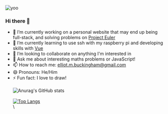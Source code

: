 ![yoo](https://user-images.githubusercontent.com/45922387/128703716-ced83c59-6830-4a72-b942-ce921d433d6c.png)
### Hi there 👋
- 🔭 I’m currently working on a personal website that may end up being full-stack, and solving problems on [Project Euler](https://projecteuler.net/)
- 🌱 I’m currently learning to use ssh with my raspberry pi and developing skills with [Vue](https://github.com/vuejs/vue)
- 👯 I’m looking to collaborate on anything I'm interested in
- 💬 Ask me about interesting maths problems or JavaScript!
- 📫 How to reach me: elliot.m.buckingham@gmail.com
- 😄 Pronouns: He/Him
- ⚡ Fun fact: I love to draw!
\
\
![Anurag's GitHub stats](https://github-readme-stats.vercel.app/api?username=elliot-mb&show_icons=true)\
\
[![Top Langs](https://github-readme-stats.vercel.app/api/top-langs/?username=elliot-mb&layout=compact&exclude_repo=elliot-mb,elliot-mb.github.io,seihou-catalogue,cloud-docs,audio-visualiser)](https://github.com/anuraghazra/github-readme-stats)
\
\




